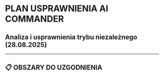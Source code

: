 # PLAN USPRAWNIENIA AI COMMANDER 
## Analiza i usprawnienia trybu niezależnego (28.08.2025)

---

## 📋 OBSZARY DO UZGODNIENIA
